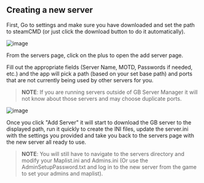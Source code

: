 ## Creating a new server ##

First, Go to settings and make sure you have downloaded and set the path to steamCMD (or just click the download button to do it automatically).

![image](https://user-images.githubusercontent.com/12722354/188250027-2b22f3d1-0f1e-4eb5-8c7b-783eea4c8606.png)

From the servers page, click on the plus to open the add server page.

Fill out the appropriate fields (Server Name, MOTD, Passwords if needed, etc.) and the app will pick a path (based on your set base path) and ports that are not currently being used by other servers for you.

> **NOTE**: If you are running servers outside of GB Server Manager it will not know about those servers and may choose duplicate ports.

![image](https://user-images.githubusercontent.com/12722354/188250194-0db13d80-c5ad-4f7d-a165-204052e50132.png)

Once you click "Add Server" it will start to download the GB server to the displayed path, run it quickly to create the INI files, update the server.ini with the settings you provided and take you back to the servers page with the new server all ready to use.

> **NOTE**: You will still have to navigate to the servers directory and modify your Maplist.ini and Admins.ini (Or use the AdminSetupPassword.txt and log in to the new server from the game to set your admins and maplist).
